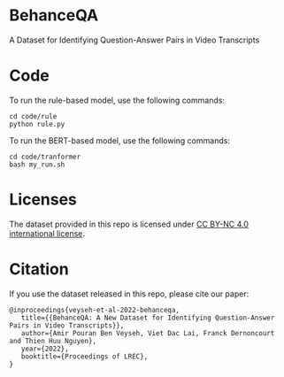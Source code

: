 # BehanceQA

A Dataset for Identifying Question-Answer Pairs in Video Transcripts 

# Code

To run the rule-based model, use the following commands:

```
cd code/rule
python rule.py
```

To run the BERT-based model, use the following commands:

```
cd code/tranformer
bash my_run.sh
```

# Licenses

The dataset provided in this repo is licensed under [CC BY-NC 4.0 international license](https://creativecommons.org/licenses/by-nc/4.0/legalcode).

# Citation

If you use the dataset released in this repo, please cite our paper:

```
@inproceedings{veyseh-et-al-2022-behanceqa,
   title={{BehanceQA: A New Dataset for Identifying Question-Answer Pairs in Video Transcripts}},
   author={Amir Pouran Ben Veyseh, Viet Dac Lai, Franck Dernoncourt and Thien Huu Nguyen},
   year={2022},
   booktitle={Proceedings of LREC},
}
```
